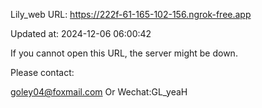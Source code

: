 Lily_web URL: https://222f-61-165-102-156.ngrok-free.app

Updated at: 2024-12-06 06:00:42

If you cannot open this URL, the server might be down.

Please contact: 

goley04@foxmail.com Or Wechat:GL_yeaH